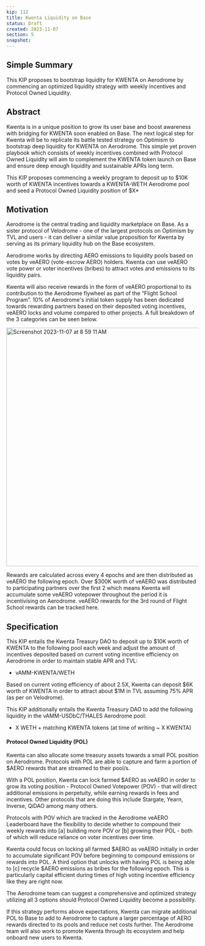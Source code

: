 ```yaml
---
kip: 112
title: Kwenta Liquidity on Base
status: Draft
created: 2023-11-07
section: 5
snapshot: 
---
```


## Simple Summary
This KIP proposes to bootstrap liquidity for KWENTA on Aerodrome by commencing an optimized liquidity strategy with weekly incentives and Protocol Owned Liquidity.

## Abstract
Kwenta is in a unique position to grow its user base and boost awareness with bridging for KWENTA soon enabled on Base. The next logical step for Kwenta will be to replicate its battle tested strategy on Optimism to bootstrap deep liquidity for KWENTA on Aerodrome.
This simple yet proven playbook which consists of weekly incentives combined with Protocol Owned Liquidity will aim to complement the KWENTA token launch on Base and ensure deep enough liquidity and sustainable APRs long term.


This KIP proposes commencing a weekly program to deposit up to $10K worth of KWENTA incentives towards a KWENTA-WETH Aerodrome pool and seed a Protocol Owned Liquidity position of $X*

## Motivation
Aerodrome is the central trading and liquidity marketplace on Base. As a sister protocol of Velodrome - one of the largest protocols on Optimism by TVL and users - it can deliver a similar value proposition for Kwenta by serving as its primary liquidity hub on the Base ecosystem.

Aerodrome works by directing AERO emissions to liquidity pools based on votes by veAERO (vote-escrow AERO) holders. Kwenta can use veAERO vote power or voter incentives (bribes) to attract votes and emissions to its liquidity pairs.

Kwenta will also receive rewards in the form of veAERO proportional to its contribution to the Aerodrome flywheel as part of the “Flight School Program”. 10% of Aerodrome's initial token supply has been dedicated towards rewarding partners based on their deposited voting incentives, veAERO locks and volume compared to other projects. A full breakdown of the 3 categories can be seen below.

<img width="625" alt="Screenshot 2023-11-07 at 8 59 11 AM" src="https://github.com/Kwenta/kwenta-state-log/assets/90076964/53a3c0ad-7ac1-4d1e-8aa7-0281c46446a6">

Rewards are calculated across every 4 epochs and are then distributed as veAERO the following epoch. Over $300K worth of veAERO was distributed to participating partners over the first 2 which means Kwenta will accumulate some veAERO votepower throughout the period it is incentivising on Aerodrome. veAERO rewards for the 3rd round of Flight School rewards can be tracked here.

## Specification
This KIP entails the Kwenta Treasury DAO to deposit up to $10K worth of KWENTA to the following pool each week and adjust the amount of incentives deposited based on current voting incentive efficiency on Aerodrome in order to maintain stable APR and TVL:
- vAMM-KWENTA/WETH

Based on current voting efficiency of about 2.5X, Kwenta can deposit $6K worth of KWENTA in order to attract about $1M in TVL assuming 75% APR (as per on Velodrome).

This KIP additionally entails the Kwenta Treasury DAO to add the following liquidity in the vAMM-USDbC/THALES Aerodrome pool:
- X WETH + matching KWENTA tokens (at time of writing ~ X KWENTA)

#### Protocol Owned Liquidity (POL)
Kwenta can also allocate some treasury assets towards a small POL position on Aerodrome. Protocols with POL are able to capture and farm a portion of $AERO rewards that are streamed to their pool/s.

With a POL position, Kwenta can lock farmed $AERO as veAERO in order to grow its voting position - Protocol Owned Votepower (POV) - that will direct additional emissions in perpetuity, while earning rewards in fees and incentives. Other protocols that are doing this include Stargate, Yearn, Inverse, QiDAO among many others.

Protocols with POV which are tracked in the Aerodrome veAERO Leaderboard have the flexibility to decide whether to compound their weekly rewards into [a] building more POV or [b] growing their POL - both of which will reduce reliance on voter incentives over time.

Kwenta could focus on locking all farmed $AERO as veAERO initially in order to accumulate significant POV before beginning to compound emissions or rewards into POL. A third option that unlocks with having POL is being able to [c] recycle $AERO emissions as bribes for the following epoch. This is particularly capital efficient during times of high voting incentive efficiency like they are right now.

The Aerodrome team can suggest a comprehensive and optimized strategy utilizing all 3 options should Protocol Owned Liquidity become a possibility.

If this strategy performs above expectations, Kwenta can migrate additional POL to Base to add to Aerodrome to capture a larger percentage of AERO rewards directed to its pools and reduce net costs further. The Aerodrome team will also work to promote Kwenta through its ecosystem and help onboard new users to Kwenta.
